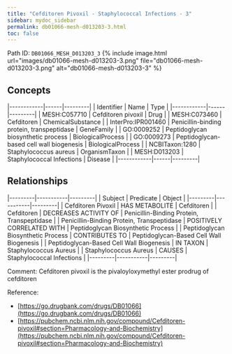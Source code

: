 ```yaml
---
title: "Cefditoren Pivoxil - Staphylococcal Infections - 3"
sidebar: mydoc_sidebar
permalink: db01066-mesh-d013203-3.html
toc: false 
---
```



Path ID: `DB01066_MESH_D013203_3`
{% include image.html url="images/db01066-mesh-d013203-3.png" file="db01066-mesh-d013203-3.png" alt="db01066-mesh-d013203-3" %}

## Concepts

|------------|------|---------|
| Identifier | Name | Type    |
|------------|------|---------|
| MESH:C057710 | Cefditoren pivoxil | Drug |
| MESH:C073460 | Cefditoren | ChemicalSubstance |
| InterPro:IPR001460 | Penicillin-binding protein, transpeptidase | GeneFamily |
| GO:0009252 | Peptidoglycan biosynthetic process | BiologicalProcess |
| GO:0009273 | Peptidoglycan-based cell wall biogenesis | BiologicalProcess |
| NCBITaxon:1280 | Staphylococcus aureus | OrganismTaxon |
| MESH:D013203 | Staphylococcal Infections | Disease |
|------------|------|---------|

## Relationships

|---------|-----------|---------|
| Subject | Predicate | Object  |
|---------|-----------|---------|
| Cefditoren Pivoxil | HAS METABOLITE | Cefditoren |
| Cefditoren | DECREASES ACTIVITY OF | Penicillin-Binding Protein, Transpeptidase |
| Penicillin-Binding Protein, Transpeptidase | POSITIVELY CORRELATED WITH | Peptidoglycan Biosynthetic Process |
| Peptidoglycan Biosynthetic Process | CONTRIBUTES TO | Peptidoglycan-Based Cell Wall Biogenesis |
| Peptidoglycan-Based Cell Wall Biogenesis | IN TAXON | Staphylococcus Aureus |
| Staphylococcus Aureus | CAUSES | Staphylococcal Infections |
|---------|-----------|---------|

Comment: Cefditoren pivoxil is the pivaloyloxymethyl ester prodrug of cefditoren

Reference: 
  - [https://go.drugbank.com/drugs/DB01066](https://go.drugbank.com/drugs/DB01066)
  - [https://pubchem.ncbi.nlm.nih.gov/compound/Cefditoren-pivoxil#section=Pharmacology-and-Biochemistry](https://pubchem.ncbi.nlm.nih.gov/compound/Cefditoren-pivoxil#section=Pharmacology-and-Biochemistry)
